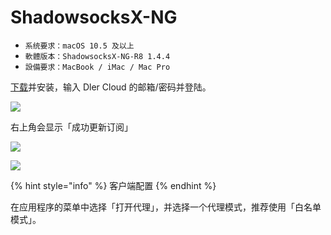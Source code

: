 # ShadowsocksX-NG

* `系统要求：macOS 10.5 及以上`
* `軟體版本：ShadowsocksX-NG-R8 1.4.4`
* `設備要求：MacBook / iMac / Mac Pro`

[下载](https://dlercloud.com/client.html)并安装，输入 Dler Cloud 的邮箱/密码并登陆。

![](https://github.com/BrownRhined/HelpDocument/tree/603d2bd5d2643d4ceb2b12057796a97fc2d1df78/.gitbook/assets/image%20%2810%29.png)

右上角会显示「成功更新订阅」

![](https://github.com/BrownRhined/HelpDocument/tree/603d2bd5d2643d4ceb2b12057796a97fc2d1df78/.gitbook/assets/image%20%2814%29.png)

![](https://github.com/BrownRhined/HelpDocument/tree/603d2bd5d2643d4ceb2b12057796a97fc2d1df78/.gitbook/assets/image%20%286%29.png)

{% hint style="info" %}
客户端配置
{% endhint %}

在应用程序的菜单中选择「打开代理」，并选择一个代理模式，推荐使用「白名单模式」。

